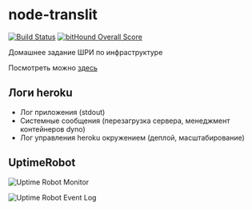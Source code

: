 # node-translit

[![Build Status](https://travis-ci.org/amje/node-translit.svg?branch=master)](https://travis-ci.org/amje/node-translit)
[![bitHound Overall Score](https://www.bithound.io/github/amje/node-translit/badges/score.svg)](https://www.bithound.io/github/amje/node-translit)

Домашнее задание ШРИ по инфраструктуре

Посмотреть можно [здесь](https://node-translit.herokuapp.com/)

## Логи heroku

- Лог приложения (stdout)
- Системные сообщения (перезагрузка сервера, менеджмент контейнеров dyno)
- Лог управления heroku окружением (деплой, масштабирование)

## UptimeRobot
![Uptime Robot Monitor](https://1.downloader.disk.yandex.ru/disk/bf5844a46bea00f62c808ba5631f52cf0f38abba034a73932670df6bd829b8c1/57abc646/h7uz0asN-fLCgY3Q9jmdSj3leWcwo_o-fOZrlVrndX1B07GxCNQ8kOZ3hH6XdS3GX6wLAan97hdJuY-V6pv52Q%3D%3D?uid=0&filename=uptimerobot_1.png&disposition=inline&hash=&limit=0&content_type=image%2Fpng&fsize=51247&hid=4cb3b9275840a41a89c19ce7bd2861f3&media_type=image&tknv=v2&etag=7a1f2f9b695acf66b0b2c57845a8f5c1)

![Uptime Robot Event Log](https://2.downloader.disk.yandex.ru/disk/3a982bd6e1932fe7dfe79db7a506daeb2db220e616384a498857fb5ecd1c728e/57abc620/h7uz0asN-fLCgY3Q9jmdSi6UT7vN-xaVDLh-hf8ak2vUp4DoADrM67NWDyDifdyS9NcYHlEH_RMxJb_h_uLyGQ%3D%3D?uid=0&filename=uptimerobot_2.png&disposition=inline&hash=&limit=0&content_type=image%2Fpng&fsize=13662&hid=a3a98083c1aec66f0e1b20cb07abe486&media_type=image&tknv=v2&etag=427212b1b4b8727d190bda3d1e048c51)

